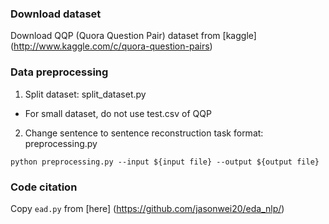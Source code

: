 
### Download dataset

Download QQP (Quora Question Pair) dataset from [kaggle] (http://www.kaggle.com/c/quora-question-pairs)


### Data preprocessing

1. Split dataset: split\_dataset.py
  - For small dataset, do not use test.csv of QQP

2. Change sentence to sentence reconstruction task format: preprocessing.py
```
python preprocessing.py --input ${input file} --output ${output file}
```

### Code citation

Copy `ead.py` from [here] (https://github.com/jasonwei20/eda_nlp/)

